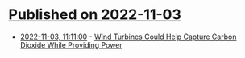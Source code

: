 # [Published on 2022-11-03](index.md)

* [2022-11-03, 11:11:00](https://soylentnews.org/article.pl?sid=22/11/01/1939251&from=rss) - [Wind Turbines Could Help Capture Carbon Dioxide While Providing Power](https://soylentnews.org/article.pl?sid=22/11/01/1939251&from=rss)
